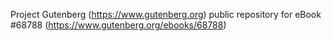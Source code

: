 Project Gutenberg (https://www.gutenberg.org) public repository for eBook #68788 (https://www.gutenberg.org/ebooks/68788)
